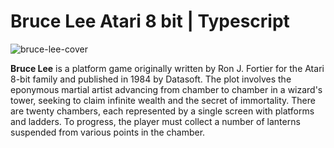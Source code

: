 # Bruce Lee Atari 8 bit | Typescript

![bruce-lee-cover](http://www.atarimania.com/8bit/screens/bruce_lee.gif)

**Bruce Lee** is a platform game originally written by Ron J. Fortier for the Atari 8-bit family and published in 1984 by Datasoft.
The plot involves the eponymous martial artist advancing from chamber to chamber in a wizard's tower, seeking to claim infinite wealth and the secret of immortality. There are twenty chambers, each represented by a single screen with platforms and ladders. To progress, the player must collect a number of lanterns suspended from various points in the chamber.


